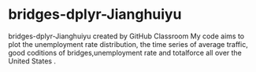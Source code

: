 # bridges-dplyr-Jianghuiyu
bridges-dplyr-Jianghuiyu created by GitHub Classroom
My code aims to plot the unemployment rate distribution, the time series of average traffic,
good coditions of bridges,unemployment rate and totalforce all over the United States .
